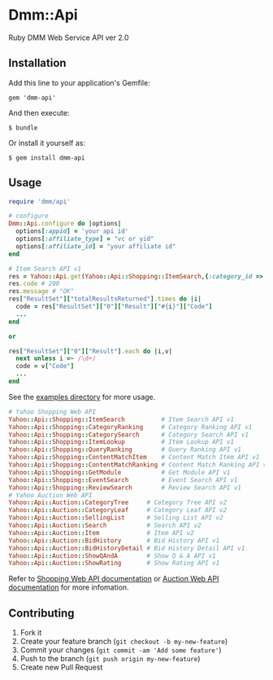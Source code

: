 # Dmm::Api

Ruby DMM Web Service API ver 2.0

## Installation

Add this line to your application's Gemfile:

    gem 'dmm-api'

And then execute:

    $ bundle

Or install it yourself as:

    $ gem install dmm-api

## Usage

```ruby
require 'dmm/api'

# configure
Dmm::Api.configure do |options|
  options[:appid] = 'your api id'
  options[:affiliate_type] = "vc or yid"
  options[:affiliate_id] = "your affiliate id"
end

# Item Search API v1
res = Yahoo::Api.get(Yahoo::Api::Shopping::ItemSearch,{:category_id => "13457"})
res.code # 200
res.message # "OK"
res["ResultSet"]["totalResultsReturned"].times do |i|
  code = res["ResultSet"]["0"]["Result"]["#{i}"]["Code"]
  ...
end

or

res["ResultSet"]["0"]["Result"].each do |i,v|
  next unless i =~ /\d+/
  code = v["Code"]
  ...
end
```

See the [examples directory](https://github.com/shoprev/yahoo-api/tree/master/example) for more usage.

```ruby
# Yahoo Shopping Web API
Yahoo::Api::Shopping::ItemSearch          # Item Search API v1
Yahoo::Api::Shopping::CategoryRanking     # Category Ranking API v1
Yahoo::Api::Shopping::CategorySearch      # Category Search API v1
Yahoo::Api::Shopping::ItemLookup          # Item Lookup API v1 
Yahoo::Api::Shopping::QueryRanking        # Query Ranking API v1
Yahoo::Api::Shopping::ContentMatchItem    # Content Match Item API v1 
Yahoo::Api::Shopping::ContentMatchRanking # Content Match Ranking API v1
Yahoo::Api::Shopping::GetModule           # Get Module API v1
Yahoo::Api::Shopping::EventSearch         # Event Search API v1
Yahoo::Api::Shopping::ReviewSearch        # Review Search API v1
# Yahoo Auction Web API
Yahoo::Api::Auction::CategoryTree     # Category Tree API v2
Yahoo::Api::Auction::CategoryLeaf     # Category Leaf API v2
Yahoo::Api::Auction::SellingList      # Selling List API v2
Yahoo::Api::Auction::Search           # Search API v2
Yahoo::Api::Auction::Item             # Item API v2
Yahoo::Api::Auction::BidHistory       # Bid History API v1
Yahoo::Api::Auction::BidHistoryDetail # Bid History Detail API v1
Yahoo::Api::Auction::ShowQAndA        # Show Q & A API v1
Yahoo::Api::Auction::ShowRating       # Show Rating API v1
```

Refer to [Shopping Web API documentation](http://developer.yahoo.co.jp/webapi/shopping/) or [Auction Web API documentation](http://developer.yahoo.co.jp/webapi/auctions/) for more infomation.

## Contributing

1. Fork it
2. Create your feature branch (`git checkout -b my-new-feature`)
3. Commit your changes (`git commit -am 'Add some feature'`)
4. Push to the branch (`git push origin my-new-feature`)
5. Create new Pull Request
